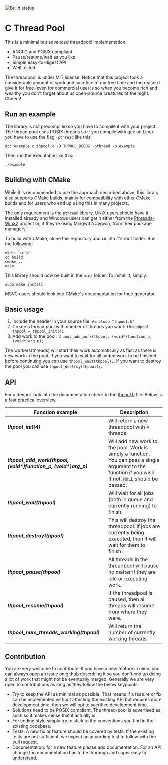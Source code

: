 ![Build status](http://178.62.170.124:3000/pithikos/c-thread-pool/badge/?branch=master)

# C Thread Pool

This is a minimal but advanced threadpool implementation.

  * ANCI C and POSIX compliant
  * Pause/resume/wait as you like
  * Simple easy-to-digest API
  * Well tested

The threadpool is under MIT license. Notice that this project took a considerable amount of work and sacrifice of my free time and the reason I give it for free (even for commercial use) is so when you become rich and wealthy you don't forget about us open-source creatures of the night. Cheers!


## Run an example

The library is not precompiled so you have to compile it with your project. The thread pool
uses POSIX threads so if you compile with gcc on Linux you have to use the flag `-pthread` like this:

    gcc example.c thpool.c -D THPOOL_DEBUG -pthread -o example


Then run the executable like this:

    ./example


## Building with CMake

While it is recommended to use the approach described above, this library also supports CMake builds,
mainly for compatibility with other CMake builds and for users who end up using this in many projects.

The only requirement is the `pthread` library. UNIX users should have it installed already and Windows
users can get it either from the [Pthreads-Win32](https://www.sourceware.org/pthreads-win32/) project
or, if they're using Mingw32/Cygwin, from their package managers.

To build with CMake, clone this repository and `cd` into it's root folder. Run the following:

```
mkdir build
cd build
cmake ..
make
```

This library should now be built in the `bin/` folder. To install it, simply:

```
sudo make install
```

MSVC users should look into CMake's documentation for their generator.


## Basic usage

1. Include the header in your source file: `#include "thpool.h"`
2. Create a thread pool with number of threads you want: `threadpool thpool = thpool_init(4);`
3. Add work to the pool: `thpool_add_work(thpool, (void*)function_p, (void*)arg_p);`

The workers(threads) will start their work automatically as fast as there is new work
in the pool. If you want to wait for all added work to be finished before continuing
you can use `thpool_wait(thpool);`. If you want to destroy the pool you can use
`thpool_destroy(thpool);`.


## API

For a deeper look into the documentation check in the [thpool.h](https://github.com/Pithikos/C-Thread-Pool/blob/master/thpool.h) file. Below is a fast practical overview.

| Function example                | Description                                                         |
|---------------------------------|---------------------------------------------------------------------|
| ***thpool_init(4)***            | Will return a new threadpool with `4` threads.                        |
| ***thpool_add_work(thpool, (void&#42;)function_p, (void&#42;)arg_p)*** | Will add new work to the pool. Work is simply a function. You can pass a single argument to the function if you wish. If not, `NULL` should be passed. |
| ***thpool_wait(thpool)***       | Will wait for all jobs (both in queue and currently running) to finish. |
| ***thpool_destroy(thpool)***    | This will destroy the threadpool. If jobs are currently being executed, then it will wait for them to finish. |
| ***thpool_pause(thpool)***      | All threads in the threadpool will pause no matter if they are idle or executing work. |
| ***thpool_resume(thpool)***      | If the threadpool is paused, then all threads will resume from where they were.   |
| ***thpool_num_threads_working(thpool)***  | Will return the number of currently working threads.   |


## Contribution

You are very welcome to contribute. If you have a new feature in mind, you can always open an issue on github describing it so you don't end up doing a lot of work that might not be eventually merged. Generally we are very open to contributions as long as they follow the below keypoints.

* Try to keep the API as minimal as possible. That means if a feature or fix can be implemented without affecting the existing API but requires more development time, then we will opt to sacrifice development time.
* Solutions need to be POSIX compliant. The thread-pool is advertised as such so it makes sense that it actually is.
* For coding style simply try to stick to the conventions you find in the existing codebase.
* Tests: A new fix or feature should be covered by tests. If the existing tests are not sufficient, we expect an according test to follow with the pull request.
* Documentation: for a new feature please add documentation. For an API change the documentation has to be thorough and super easy to understand.
